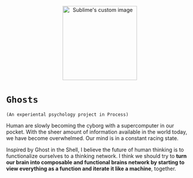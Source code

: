 
<p align="center">
  <img width="200" height="200" src="https://i.imgur.com/vqWkSRl.png" alt="Sublime's custom image"/>
</p>


# `Ghosts`
`(An experiental psychology project in Process)`


Human are slowly becoming the cyborg with a supercomputer in our pocket. With the sheer amount of information available in the world today, we have become overwhelmed. Our mind is in a constant racing state.

Inspired by Ghost in the Shell, I believe the future of human thinking is to functionalize ourselves to a thinking network. I think we should try to **turn our brain into composable and functional brains network by starting to view everything as a function and iterate it like a machine**, together. 
